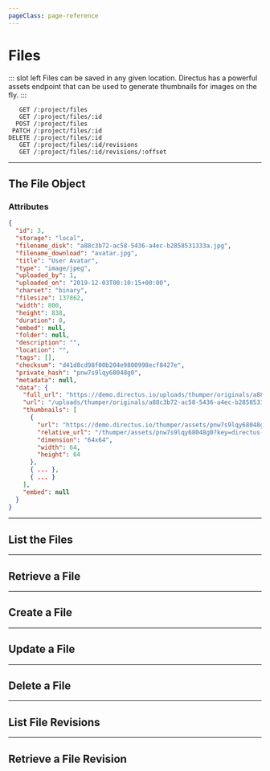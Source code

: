 ```yaml
---
pageClass: page-reference
---
```


# Files

<two-up>

::: slot left
Files can be saved in any given location. Directus has a powerful assets endpoint that can be used to generate thumbnails for images on the fly.
:::

<info-box title="Endpoints" slot="right">

```endpoints
   GET /:project/files
   GET /:project/files/:id
  POST /:project/files
 PATCH /:project/files/:id
DELETE /:project/files/:id
   GET /:project/files/:id/revisions
   GET /:project/files/:id/revisions/:offset
```

</info-box>
</two-up>

---

## The File Object

### Attributes

<two-up>
<template slot="left">
<def-list>

#### id <def-type>integer</def-type>
Unique identifier for the file.

#### storage <def-type>string</def-type>
Where the file is stored. Either `local` for the local filesystem or the name of the storage adapter (for example `s3`).

#### filename_disk <def-type>string</def-type>
Name of the file on disk. By default, Directus uses a random hash for the filename.

#### filename_download <def-type>string</def-type>
How you want to the file to be named when it's being downloaded.

#### title <def-type>string</def-type>
Title for the file. Is extracted from the filename on upload, but can be edited by the user.

#### type <def-type>string</def-type>
MIME type of the file.

#### uploaded_by <def-type>user</def-type>
Who uploaded the file.

#### uploaded_on <def-type>datetime</def-type>
When the file was uploaded.

#### charset <def-type>string</def-type>
Character set of the file.

#### filesize <def-type>integer</def-type>
Size of the file in bytes.

#### width <def-type>integer</def-type>
Width of the file in pixels. Only applies to images.

#### height <def-type>integer</def-type>
Height of the file in pixels. Only applies to images.

#### duration <def-type>integer</def-type>
Duration of the file in seconds. Only applies to audio and video.

#### embed <def-type>string</def-type>
Where the file was embedded from.

#### folder <def-type>folder object</def-type>
Virtual folder where this file resides in.

#### description <def-type>string</def-type>
Description for the file.

#### location <def-type>string</def-type>
Where the file was created. Is automatically populated based on EXIF data for images.

#### tags <def-type>csv, string</def-type>
Tags for the file. Is automatically populated based on EXIF data for images.

#### checksum <def-type>string</def-type>
Represents the sum of the correct digits of the file, can be used to detect errors in and duplicates of the file later.

#### private_hash <def-type>string</def-type>
Random hash used to access the file privately. This can be rotated to prevent unauthorized access to the file.

#### metadata <def-type>key/value</def-type>
User provided miscellaneous key value pairs that serve as additional metadata for the file.

#### data.full_url <def-type>string</def-type>
Full URL to the original file.

#### data.url <def-type>string</def-type>
Relative URL to the original file.

#### data.thumbnails <def-type>array</def-type>
List of all available asset sizes with links.

#### data.thumbnails.url <def-type>string</def-type>
Full URL to the thumbnail.

#### data.thumbnails.relative_url <def-type>string</def-type>
Relative URL to the thumbnail.

#### data.thumbnails.dimension <def-type>string</def-type>
Width x height of the thumbnail.

#### data.thumbnails.width <def-type>integer</def-type>
Width of the thumbnail in pixels.

#### data.thumbnails.height <def-type>integer</def-type>
Height of the thumbnail in pixels.

</def-list>
</template>

<info-box title="File Object" slot="right" class="sticky">

```json
{
  "id": 3,
  "storage": "local",
  "filename_disk": "a88c3b72-ac58-5436-a4ec-b2858531333a.jpg",
  "filename_download": "avatar.jpg",
  "title": "User Avatar",
  "type": "image/jpeg",
  "uploaded_by": 1,
  "uploaded_on": "2019-12-03T00:10:15+00:00",
  "charset": "binary",
  "filesize": 137862,
  "width": 800,
  "height": 838,
  "duration": 0,
  "embed": null,
  "folder": null,
  "description": "",
  "location": "",
  "tags": [],
  "checksum": "d41d8cd98f00b204e9800998ecf8427e",
  "private_hash": "pnw7s9lqy68048g0",
  "metadata": null,
  "data": {
    "full_url": "https://demo.directus.io/uploads/thumper/originals/a88c3b72-ac58-5436-a4ec-b2858531333a.jpg",
    "url": "/uploads/thumper/originals/a88c3b72-ac58-5436-a4ec-b2858531333a.jpg",
    "thumbnails": [
      {
        "url": "https://demo.directus.io/thumper/assets/pnw7s9lqy68048g0?key=directus-small-crop",
        "relative_url": "/thumper/assets/pnw7s9lqy68048g0?key=directus-small-crop",
        "dimension": "64x64",
        "width": 64,
        "height": 64
      },
      { ... },
      { ... }
    ],
    "embed": null
  }
}
```

</info-box>
</two-up>

---

## List the Files

<two-up>
<template slot="left">

List the files.

### Parameters

<def-list>

!!! include params/project.md !!!

</def-list>

### Query

<def-list>

!!! include query/fields.md !!!
!!! include query/limit.md !!!
!!! include query/offset.md !!!
!!! include query/sort.md !!!
!!! include query/single.md !!!
!!! include query/status.md !!!
!!! include query/filter.md !!!
!!! include query/q.md !!!
!!! include query/meta.md !!!

</def-list>

### Returns

Returns an array of [file objects](#the-file-object).

</template>

<template slot="right">
<div class="sticky">
<info-box title="Endpoint">

```endpoints
   GET /:project/files
```

</info-box>
<info-box title="Response">

```json
{
  "data": [
    {
      "id": 3,
      "storage": "local",
      "filename_disk": "a88c3b72-ac58-5436-a4ec-b2858531333a.jpg",
      "filename_download": "avatar.jpg",
      "title": "User Avatar",
      "type": "image/jpeg",
      "uploaded_by": 1,
      "uploaded_on": "2019-12-03T00:10:15+00:00",
      "charset": "binary",
      "filesize": 137862,
      "width": 800,
      "height": 838,
      "duration": 0,
      "embed": null,
      "folder": null,
      "description": "",
      "location": "",
      "tags": [],
      "checksum": "d41d8cd98f00b204e9800998ecf8427e",
      "private_hash": "pnw7s9lqy68048g0",
      "metadata": null,
      "data": {
        "full_url": "https://demo.directus.io/uploads/thumper/originals/a88c3b72-ac58-5436-a4ec-b2858531333a.jpg",
        "url": "/uploads/thumper/originals/a88c3b72-ac58-5436-a4ec-b2858531333a.jpg",
        "thumbnails": [
          {
            "url": "https://demo.directus.io/thumper/assets/pnw7s9lqy68048g0?key=directus-small-crop",
            "relative_url": "/thumper/assets/pnw7s9lqy68048g0?key=directus-small-crop",
            "dimension": "64x64",
            "width": 64,
            "height": 64
          },
          { ... },
          { ... }
        ],
        "embed": null
      }
    },
    { ... },
    { ... }
  ]
}
```

</info-box>
</div>
</template>
</two-up>

---

## Retrieve a File

<two-up>
<template slot="left">

Retrieve a single file by unique identifier.

### Parameters

<def-list>

!!! include params/project.md !!!
!!! include params/id.md !!!

</def-list>

### Query

<def-list>

!!! include query/fields.md !!!
!!! include query/meta.md !!!

</def-list>

### Returns

Returns the [file object](#the-file-object) for the given unique identifier.

</template>

<template slot="right">
<div class="sticky">
<info-box title="Endpoint">

```endpoints
   GET /:project/files/:id
```

</info-box>

<info-box title="Response">

```json
{
  "data": {
    "id": 3,
    "storage": "local",
    "filename_disk": "a88c3b72-ac58-5436-a4ec-b2858531333a.jpg",
    "filename_download": "avatar.jpg",
    "title": "User Avatar",
    "type": "image/jpeg",
    "uploaded_by": 1,
    "uploaded_on": "2019-12-03T00:10:15+00:00",
    "charset": "binary",
    "filesize": 137862,
    "width": 800,
    "height": 838,
    "duration": 0,
    "embed": null,
    "folder": null,
    "description": "",
    "location": "",
    "tags": [],
    "checksum": "d41d8cd98f00b204e9800998ecf8427e",
    "private_hash": "pnw7s9lqy68048g0",
    "metadata": null,
    "data": {
      "full_url": "https://demo.directus.io/uploads/thumper/originals/a88c3b72-ac58-5436-a4ec-b2858531333a.jpg",
      "url": "/uploads/thumper/originals/a88c3b72-ac58-5436-a4ec-b2858531333a.jpg",
      "thumbnails": [
        {
          "url": "https://demo.directus.io/thumper/assets/pnw7s9lqy68048g0?key=directus-small-crop",
          "relative_url": "/thumper/assets/pnw7s9lqy68048g0?key=directus-small-crop",
          "dimension": "64x64",
          "width": 64,
          "height": 64
        }
      ],
      "embed": null
    }
  }
}
```

</info-box>
</div>
</template>
</two-up>

---

## Create a File

<two-up>
<template slot="left">

Create a new file.

::: tip
It's recommend to use `multipart/form-data` as encoding type for this request.
:::

### Parameters

<def-list>

!!! include params/project.md !!!

</def-list>

### Attributes

<def-list>

#### data <def-type alert>required</def-type>
Raw file data (`multipart/form-data`), base64 string of file data, or URL you want to embed.

#### filename_download <def-type>optional</def-type>
How you want to the file to be named when it's being downloaded.

#### title <def-type>optional</def-type>
Title for the file. Is extracted from the filename on upload, but can be edited by the user.

#### folder <def-type>optional object</def-type>
Virtual folder where this file resides in.

#### description <def-type>optional</def-type>
Description for the file.

#### location <def-type>optional</def-type>
Where the file was created. Is automatically populated based on EXIF data for images.

#### tags <def-type>optional, string</def-type>
Tags for the file. Is automatically populated based on EXIF data for images.

#### metadata <def-type>optional/value</def-type>
User provided miscellaneous key value pairs that serve as additional metadata for the file.

</def-list>

### Query

<def-list>

!!! include query/meta.md !!!

</def-list>

### Returns

Returns the [file object](#the-file-object) for the file that was just uploaded.

</template>

<template slot="right">
<div class="sticky">
<info-box title="Endpoint">

```endpoints
  POST /:project/files
```

</info-box>

<info-box title="Request">

```json
{
  "data": "https://images.unsplash.com/photo-1576854531280-9087cfd26e86"
}
```

</info-box>

<info-box title="Response">

```json
{
  "data": {
    "id": 50,
    "storage": "local",
    "filename_disk": "904695e3-bd5b-4ba5-a569-6f481f08a285.jpeg",
    "filename_download": "photo-1576854531280-9087cfd26e86.jpeg",
    "title": "Photo 1576854531280 9087cfd26e86",
    "type": "image/jpeg",
    "uploaded_by": 1,
    "uploaded_on": "2020-01-14T17:14:22+00:00",
    "charset": "binary",
    "filesize": 17585956,
    "width": 6000,
    "height": 4000,
    "duration": 0,
    "embed": null,
    "folder": null,
    "description": "",
    "location": "",
    "tags": [
      "photo  by dylan nolte"
    ],
    "checksum": "9d58a1f44b9bcf9faca50ff240ff3a36",
    "private_hash": "2aoxvcqi1jvooo8c",
    "metadata": null,
    "data": {
      "full_url": "https://demo.directus.io/uploads/thumper/originals/904695e3-bd5b-4ba5-a569-6f481f08a285.jpeg",
      "url": "/uploads/thumper/originals/904695e3-bd5b-4ba5-a569-6f481f08a285.jpeg",
      "thumbnails": [
        {
          "url": "https://demo.directus.io/thumper/assets/2aoxvcqi1jvooo8c?key=directus-small-crop",
          "relative_url": "/thumper/assets/2aoxvcqi1jvooo8c?key=directus-small-crop",
          "dimension": "64x64",
          "width": 64,
          "height": 64
        },
        { ... },
        { ... }
      ],
      "embed": null
    }
  }
}
```

</info-box>
</div>
</template>
</two-up>

---

## Update a File

<two-up>
<template slot="left">

Update an existing file

### Parameters

<def-list>

!!! include params/project.md !!!
!!! include params/id.md !!!

</def-list>

### Attributes

<def-list>

#### data <def-type alert>required</def-type>
Raw file data (`multipart/form-data`), base64 string of file data, or URL you want to embed.

#### filename_disk <def-type>optional</def-type>
Name of the file on disk.

#### filename_download <def-type>optional</def-type>
How you want to the file to be named when it's being downloaded.

#### title <def-type>optional</def-type>
Title for the file. Is extracted from the filename on upload, but can be edited by the user.

#### folder <def-type>optional object</def-type>
Virtual folder where this file resides in.

#### description <def-type>optional</def-type>
Description for the file.

#### location <def-type>optional</def-type>
Where the file was created. Is automatically populated based on EXIF data for images.

#### tags <def-type>optional, string</def-type>
Tags for the file. Is automatically populated based on EXIF data for images.

#### metadata <def-type>optional/value</def-type>
User provided miscellaneous key value pairs that serve as additional metadata for the file.

</def-list>

### Query

<def-list>

!!! include query/fields.md !!!
!!! include query/meta.md !!!

</def-list>

### Returns

Returns the [file object](#the-file-object) for the file that was just updated.

</template>

<template slot="right">
<div class="sticky">
<info-box title="Endpoint">

```endpoints
 PATCH /:project/files/:id
```

</info-box>

<info-box title="Request">

```json
{
  "title": "Dylan's Photo"
}
```

</info-box>

<info-box title="Response">

```json
{
  "data": {
    "id": 50,
    "storage": "local",
    "filename_disk": "904695e3-bd5b-4ba5-a569-6f481f08a285.jpeg",
    "filename_download": "photo-1576854531280-9087cfd26e86.jpeg",
    "title": "Dylan's Photo",
    "type": "image/jpeg",
    "uploaded_by": 1,
    "uploaded_on": "2020-01-14T17:14:22+00:00",
    "charset": "binary",
    "filesize": 17585956,
    "width": 6000,
    "height": 4000,
    "duration": 0,
    "embed": null,
    "folder": null,
    "description": "",
    "location": "",
    "tags": [
      "photo  by dylan nolte"
    ],
    "checksum": "9d58a1f44b9bcf9faca50ff240ff3a36",
    "private_hash": "2aoxvcqi1jvooo8c",
    "metadata": null,
    "data": {
      "full_url": "https://demo.directus.io/uploads/thumper/originals/904695e3-bd5b-4ba5-a569-6f481f08a285.jpeg",
      "url": "/uploads/thumper/originals/904695e3-bd5b-4ba5-a569-6f481f08a285.jpeg",
      "thumbnails": [
        {
          "url": "https://demo.directus.io/thumper/assets/2aoxvcqi1jvooo8c?key=directus-small-crop",
          "relative_url": "/thumper/assets/2aoxvcqi1jvooo8c?key=directus-small-crop",
          "dimension": "64x64",
          "width": 64,
          "height": 64
        },
        { ... },
        { ... }
      ],
      "embed": null
    }
  }
}
```

</info-box>
</div>
</template>
</two-up>

---

## Delete a File

<two-up>
<template slot="left">

Delete an existing file

### Parameters

<def-list>

!!! include params/project.md !!!
!!! include params/id.md !!!

</def-list>

### Returns

Returns an empty body with HTTP status 204

</template>

<template slot="right">
<div class="sticky">
<info-box title="Endpoint">

```endpoints
DELETE /:project/files/:id
```

</info-box>
</div>
</template>
</two-up>

---

## List File Revisions

<two-up>
<template slot="left">

List the revisions made to the given file.

### Parameters

<def-list>

!!! include params/project.md !!!
!!! include params/id.md !!!

</def-list>

### Query

<def-list>

!!! include query/fields.md !!!
!!! include query/limit.md !!!
!!! include query/offset.md !!!
!!! include query/page.md !!!
!!! include query/sort.md !!!
!!! include query/single.md !!!
!!! include query/filter.md !!!
!!! include query/q.md !!!
!!! include query/meta.md !!!

</def-list>

### Returns

Returns an array of [revision objects](/api/revisions.html#the-revision-object).

</template>

<template slot="right">
<div class="sticky">
<info-box title="Endpoint">

```endpoints
   GET /:project/files/:id/revisions
```

</info-box>
<info-box title="Response">

```json
{
  "data": [
    {
      "id": 54,
      "activity": 67,
      "collection": "directus_files",
      "item": "1",
      "data": {
        "id": "1",
        "storage": "local",
        "filename": "28596128-90a0-5872-ba5e-ecb063407146.jpg",
        "title": "Green Fern Plants 1028223",
        "type": "image/jpeg",
        "uploaded_by": "1",
        "uploaded_on": "2019-11-06 20:30:17",
        "charset": "binary",
        "filesize": "3017750",
        "width": "5184",
        "height": "3456",
        "duration": "0",
        "embed": null,
        "folder": null,
        "description": "",
        "location": "",
        "tags": [],
        "checksum": "8d8bd7c4d1fae9e4d6e3b08c54f2a5df",
        "metadata": null,
        "data": {
          "full_url": "http://localhost:8080/uploads/_/originals/28596128-90a0-5872-ba5e-ecb063407146.jpg",
          "url": "/uploads/_/originals/28596128-90a0-5872-ba5e-ecb063407146.jpg",
          "thumbnails": [
            {
              "url": "http://localhost:8080/thumbnail/_/200/200/crop/good/28596128-90a0-5872-ba5e-ecb063407146.jpg",
              "relative_url": "/thumbnail/_/200/200/crop/good/28596128-90a0-5872-ba5e-ecb063407146.jpg",
              "dimension": "200x200",
              "width": 200,
              "height": 200
            }
          ],
          "embed": null
        }
      },
      "delta": {
        "filename": "green-fern-plants-1028223.jpg",
        "uploaded_by": 1,
        "uploaded_on": "2019-11-06 15:30:17"
      },
      "parent_collection": null,
      "parent_item": null,
      "parent_changed": false
    },
    { ... },
    { ... }
  ]
}
```

</info-box>
</div>
</template>
</two-up>

---

## Retrieve a File Revision

<two-up>
<template slot="left">

Retrieve a single revision of the file by offset.

### Parameters

<def-list>

!!! include params/project.md !!!
!!! include params/collection.md !!!

#### offset <def-type alert>required</def-type>
How many revisions to go back in time.

</def-list>

### Query

<def-list>

!!! include query/fields.md !!!
!!! include query/meta.md !!!

</def-list>

### Returns

Returns the [revision object](/api/revisions.html#the-revision-object) for the given unique identifier.

</template>

<template slot="right">
<div class="sticky">
<info-box title="Endpoint">

```endpoints
   GET /:project/files/:id/revisions/:offset
```

</info-box>

<info-box title="Response">

```json
{
  "data": {
    "id": 54,
    "activity": 67,
    "collection": "directus_files",
    "item": "1",
    "data": {
      "id": "1",
      "storage": "local",
      "filename": "28596128-90a0-5872-ba5e-ecb063407146.jpg",
      "title": "Green Fern Plants 1028223",
      "type": "image\/jpeg",
      "uploaded_by": "1",
      "uploaded_on": "2019-11-06 20:30:17",
      "charset": "binary",
      "filesize": "3017750",
      "width": "5184",
      "height": "3456",
      "duration": "0",
      "embed": null,
      "folder": null,
      "description": "",
      "location": "",
      "tags": [],
      "checksum": "8d8bd7c4d1fae9e4d6e3b08c54f2a5df",
      "metadata": null,
      "data": {
        "full_url": "http:\/\/localhost:8080\/uploads\/_\/originals\/28596128-90a0-5872-ba5e-ecb063407146.jpg",
        "url": "\/uploads\/_\/originals\/28596128-90a0-5872-ba5e-ecb063407146.jpg",
        "thumbnails": [
          {
            "url": "http:\/\/localhost:8080\/thumbnail\/_\/200\/200\/crop\/good\/28596128-90a0-5872-ba5e-ecb063407146.jpg",
            "relative_url": "\/thumbnail\/_\/200\/200\/crop\/good\/28596128-90a0-5872-ba5e-ecb063407146.jpg",
            "dimension": "200x200",
            "width": 200,
            "height": 200
          }
        ],
        "embed": null
      }
    },
    "delta": {
      "filename": "green-fern-plants-1028223.jpg",
      "uploaded_by": 1,
      "uploaded_on": "2019-11-06 15:30:17"
    },
    "parent_collection": null,
    "parent_item": null,
    "parent_changed": false
  }
}
```

</info-box>
</div>
</template>
</two-up>
